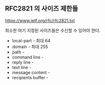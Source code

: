 ## RFC2821 의 사이즈 제한들
https://www.ietf.org/rfc/rfc2821.txt

최소한 여기 지정된 사이즈들은 수신할 수 있어야 한다.

* local-part - 최대 64
* domain - 최대 255
* path - 
* command line - 
* reply line - 
* text line - 
* message content - 
* recipients buffer - 
